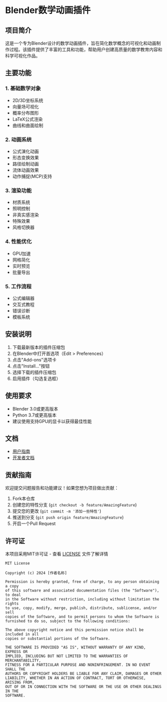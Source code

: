 # Blender数学动画插件

## 项目简介

这是一个专为Blender设计的数学动画插件，旨在简化数学概念的可视化和动画制作过程。该插件提供了丰富的工具和功能，帮助用户创建高质量的数学教育内容和科学可视化作品。

## 主要功能

### 1. 基础数学对象
- 2D/3D坐标系统
- 向量场可视化
- 概率分布图形
- LaTeX公式渲染
- 曲线和曲面绘制

### 2. 动画系统
- 公式演化动画
- 形态变换效果
- 路径绘制动画
- 流体动画效果
- 动作捕捉(MCP)支持

### 3. 渲染功能
- 材质系统
- 照明控制
- 非真实感渲染
- 特殊效果
- 风格切换器

### 4. 性能优化
- GPU加速
- 网格简化
- 实时预览
- 批量导出

### 5. 工作流程
- 公式编辑器
- 交互式教程
- 错误诊断
- 模板系统

## 安装说明

1. 下载最新版本的插件压缩包
2. 在Blender中打开首选项（Edit > Preferences）
3. 点击"Add-ons"选项卡
4. 点击"Install..."按钮
5. 选择下载的插件压缩包
6. 启用插件（勾选复选框）

## 使用要求

- Blender 3.0或更高版本
- Python 3.7或更高版本
- 建议使用支持GPU的显卡以获得最佳性能

## 文档

- [用户指南](docs/mcp_user_guide.md)
- [开发者文档](docs/mcp_developer_guide.md)

## 贡献指南

欢迎提交问题报告和功能建议！如果您想为项目做出贡献：

1. Fork本仓库
2. 创建您的特性分支 (`git checkout -b feature/AmazingFeature`)
3. 提交您的更改 (`git commit -m '添加一些特性'`)
4. 推送到分支 (`git push origin feature/AmazingFeature`)
5. 开启一个Pull Request

## 许可证

本项目采用MIT许可证 - 查看 [LICENSE](LICENSE) 文件了解详情

```
MIT License

Copyright (c) 2024 [作者名称]

Permission is hereby granted, free of charge, to any person obtaining a copy
of this software and associated documentation files (the "Software"), to deal
in the Software without restriction, including without limitation the rights
to use, copy, modify, merge, publish, distribute, sublicense, and/or sell
copies of the Software, and to permit persons to whom the Software is
furnished to do so, subject to the following conditions:

The above copyright notice and this permission notice shall be included in all
copies or substantial portions of the Software.

THE SOFTWARE IS PROVIDED "AS IS", WITHOUT WARRANTY OF ANY KIND, EXPRESS OR
IMPLIED, INCLUDING BUT NOT LIMITED TO THE WARRANTIES OF MERCHANTABILITY,
FITNESS FOR A PARTICULAR PURPOSE AND NONINFRINGEMENT. IN NO EVENT SHALL THE
AUTHORS OR COPYRIGHT HOLDERS BE LIABLE FOR ANY CLAIM, DAMAGES OR OTHER
LIABILITY, WHETHER IN AN ACTION OF CONTRACT, TORT OR OTHERWISE, ARISING FROM,
OUT OF OR IN CONNECTION WITH THE SOFTWARE OR THE USE OR OTHER DEALINGS IN THE
SOFTWARE.
```